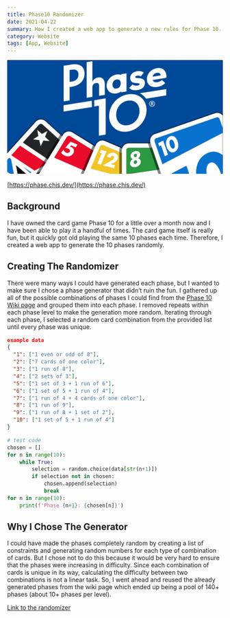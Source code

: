 ```yaml
---
title: Phase10 Randomizer
date: 2021-04-22
summary: How I created a web app to generate a new rules for Phase 10.
category: Website
tags: [App, Website]
---
```



![phase10](src/assets/images/phase10.png)

[https://phase.chis.dev/](https://phase.chis.dev/)

## Background

I have owned the card game Phase 10 for a little over a month now and I have been able to play it a handful of times. The card game itself is really fun, but it quickly got old playing the same 10 phases each time. Therefore, I created a web app to generate the 10 phases randomly.

## Creating The Randomizer

There were many ways I could have generated each phase, but I wanted to make sure I chose a phase generator that didn’t ruin the fun. I gathered up all of the possible combinations of phases I could find from the [Phase 10 Wiki page](https://en.wikipedia.org/wiki/Phase_10) and grouped them into each phase. I removed repeats within each phase level to make the generation more random. Iterating through each phase, I selected a random card combination from the provided list until every phase was unique.

```json
example data
{
  "1": ["1 even or odd of 8"],
  "2": ["7 cards of one color"],
  "3": ["1 run of 8"],
  "4": ["2 sets of 3"],
  "5": ["1 set of 3 + 1 run of 6"],
  "6": ["1 set of 5 + 1 run of 4"],
  "7": ["1 run of 4 + 4 cards of one color"],
  "8": ["1 run of 9"],
  "9": ["1 run of 8 + 1 set of 2"],
  "10": ["1 set of 5 + 1 run of 4"]
}
```

```python
# test code
chosen = []
for n in range(10):
    while True:
        selection = random.choice(data[str(n+1)])
        if selection not in chosen:
            chosen.append(selection)
            break
for n in range(10):
    print(f'Phase {n+1}: {chosen[n]}')
```

## Why I Chose The Generator

I could have made the phases completely random by creating a list of constraints and generating random numbers for each type of combination of cards. But I chose not to do this because it would be very hard to ensure that the phases were increasing in difficulty. Since each combination of cards is unique in its way, calculating the difficulty between two combinations is not a linear task. So, I went ahead and reused the already generated phases from the wiki page which ended up being a pool of 140+ phases (about 10+ phases per level).

[Link to the randomizer](https://phase.chis.dev/)
